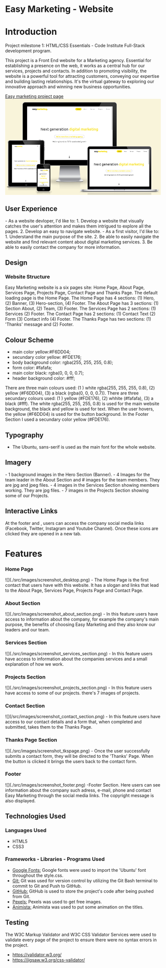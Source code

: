 <h1>Easy Marketing  - Website</h1>

<h1>Introduction</h1> 

Project milestone 1: HTML/CSS Essentials - Code Institute Full-Stack development program.

This project is a Front End website for a Marketing agency. Essential for establishing a presence on the web, it works as a central hub for our services, projects and contacts. In addition to promoting visibility, the website is a powerful tool for attracting customers, conveying our expertise and building lasting relationships. It's the virtual gateway to exploring our innovative approach and winning new business opportunities.

<a>[Easy marketing project page](https://rafaelsanm.github.io/portfolio_project_1/)</a>
![](./src/images/responsive-img.png)

<h2>User Experience </h2>
- As a website devloper, I'd like to:
  1. Develop a website that visually catches the user's attention and makes them intrigued to explore all the pages.
  2. Develop an easy to navigate website.
- As a first visitor, I'd like to:
  1. Understand the main purpose of the site.
  2. Be able to easily navigate the website and find relevant content about digital marketing services.
  3. Be able to easily contact the company for more information.

  <h2>Design</h2>
  <h3>Website Structure</h3>
  
Easy Marketing website is a six pages site: Home Page, About Page, Services Page, Projects Page, Contact Page and Thanks Page. The default loading page is the Home Page. The Home Page has 4 sections: (1) Hero, (2) Banner, (3) Hero-section, (4) Footer. The About Page has 3 sections: (1) Section About, (2) Team, (3) Footer. The Services Page has 2 sections: (1) Services (2) Footer. The Contact Page has 2 sections: (1) Contact Text (2) Form (3) Contact info (4) Footer. The Thanks Page has two sections: (1) 'Thanks' message and (2) Footer.

<h2>Colour Scheme</h2>

   - main color yellow:#F6DD04;
   - secundary color yellow: #FDE176;
   - body background color: rgba(255, 255, 255, 0.8);
   - form color: #fafafa;
   - main color black: rgba(0, 0, 0, 0.7);
   - header background color: #fff;

There are three main colours used: (1 ) white rgba(255, 255, 255, 0.8), (2) yellow (#F6DD04), (3) a black (rgba(0, 0, 0, 0.7)). There are three secundary colours used: (1 ) yellow (#FDE176), (2) whhite (#fafafa), (3) a black (#fff). The white rgba(255, 255, 255, 0.8) is used for the main website background, the black and yellow is used for text. When the user hovers, the yellow (#F6DD04) is used for the button background. In the Footer Section I used a secundary color yellow (#FDE176).

<h2>Typography</h2>

  - The Ubuntu, sans-serif is used as the main font for the whole website.

<h2>Imagery</h2> 
  - 1 background images in the Hero Section (Banner).
  - 4 Images for the team leader in the About Section and # images for the team members. They are jpg and jpeg files.
  - 4 images in the Services Section showing members working. They are jpg files.
  - 7 images in the Projects Section showing some of our Projects.

<h2>Interactive Links</h2>
  At the footer and , users can access the company social media links (Facebook, Twitter, Instagram and Youtube Channel). Once these icons are clicked they are opened in a new tab.

<h1>Features</h1>
<h3>Home Page</h3>
![](./src/images/screenshot_desktop.png)
  - The Home Page is the first contact that users have with this website. It has a slogan and links that lead to the About Page, Services Page, Projects Page and Contact Page.

<h3>About Section</h3>
![](./src/images/screenshot_about_section.png)
  - In this feature users have access to information about the company, for example the company's main purpose, the benefits of choosing Easy Marketing and they also know our leaders and our team.
  
<h3>Services Section</h3>
![](./src/images/screenshot_services_section.png)
  - In this feature users have access to information about the companies services and a small explanation of how we work.

<h3>Projects Section</h3>
![](./src/images/screenshot_projects_section.png)
  - In this feature users have access to some of our projects. there's 7 images of projects.

<h3>Contact Section</h3>
![](/src/images/screenshot_contact_section.png)
  - In this feature users have access to our contact details and a form that, when completed and submitted, takes them to the Thanks Page. 

<h3>Thanks Page Section</h3>
![](./src/images/screenshot_tkspage.png)
  - Once the user successfully submits a contact form, they will be directed to the 'Thanks' Page. When the button is clicked it brings the users back to the contact form.

<h3>Footer</h3>
![](./src/images/screenshot_footer.png)
  -Footer Section. Here users can see information about the company such adress, e-mail, phone and contact Easy Marketing through the social media links. The copyright message is also displayed.

<h2>Technologies Used</h2>
<h3>Languages Used</h3>

  - HTML5
  - CSS3

<h3>Frameworks - Libraries - Programs Used</h3>

  - [Google Fonts:](https://fonts.google.com/)
      Google fonts were used to import the 'Ubuntu' font throughout the style.css.
  - [Git:](https://git-scm.com/)
      Git was used for version control by utilizing the Git Bash terminal to commit to Git and Push to GitHub.
  - [GitHub:](https://github.com/)
      GitHub is used to store the project's code after being pushed from Git.
  - [Pexels:](https://www.pexels.com/)
      Pexels was used to get free images.
  - [Animista:](https://animista.net/)
      Animista was used to put some animation on the titles.

<h2>Testing</h2
             
  The W3C Markup Validator and W3C CSS Validator Services were used to validate every page of the project to ensure there were no syntax errors in the project.

  - https://validator.w3.org/
  - https://jigsaw.w3.org/css-validator/

  


